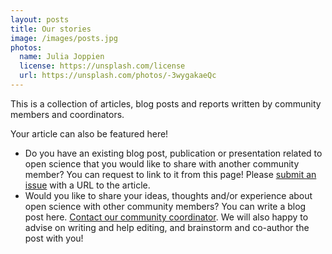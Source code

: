 ```yaml
---
layout: posts
title: Our stories
image: /images/posts.jpg
photos:
  name: Julia Joppien
  license: https://unsplash.com/license
  url: https://unsplash.com/photos/-3wygakaeQc
---
```


This is a collection of articles, blog posts and reports written by community members and coordinators.

Your article can also be featured here!
- Do you have an existing blog post, publication or presentation related to open science that you would like to share with another community member? You can request to link to it from this page! Please [submit an issue](https://github.com/osc-delft/osc-delft.github.io/issues) with a URL to the article.
- Would you like to share your ideas, thoughts and/or experience about open science with other community members? You can write a blog post here. [Contact our community coordinator](mailto:T.Y.Yankelevich@tudelft.nl). We will also happy to advise on writing and help editing, and brainstorm and co-author the post with you!